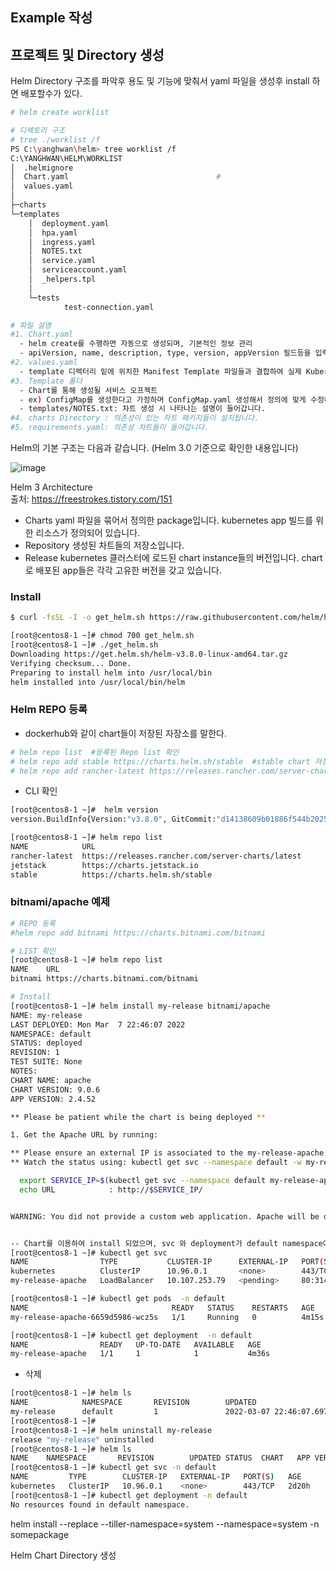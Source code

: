 ## Example 작성

## 프로젝트 및 Directory 생성  
Helm Directory 구조를 파악후 용도 및 기능에 맞춰서 yaml 파일을 생성후 install 하면 배포할수가 있다.  

```bash
# helm create worklist

# 디렉토리 구조
# tree ./worklist /f 
PS C:\yanghwan\helm> tree worklist /f
C:\YANGHWAN\HELM\WORKLIST
│  .helmignore
│  Chart.yaml                                 # 
│  values.yaml
│
├─charts
└─templates
    │  deployment.yaml
    │  hpa.yaml
    │  ingress.yaml
    │  NOTES.txt
    │  service.yaml
    │  serviceaccount.yaml
    │  _helpers.tpl
    │
    └─tests
            test-connection.yaml

# 파일 설명
#1. Chart.yaml 
  - helm create를 수행하면 자동으로 생성되며, 기본적인 정보 관리
  - apiVersion, name, description, type, version, appVersion 필드등을 입력
#2. values.yaml 
  - template 디렉터리 밑에 위치한 Manifest Template 파일들과 결합하여 실제 Kubernetes Manifest 생성
#3. Template 폴더 
  - Chart를 통해 생성될 서비스 오프젝트 
  - ex) ConfigMap를 생성한다고 가정하며 ConfigMap.yaml 생성해서 정의에 맞게 수정하면 helm install시 적용이 된다.
  - templates/NOTES.txt: 차트 생성 시 나타나는 설명이 들어갑니다.
#4. charts Directory : 의존성이 있는 차트 패키지들이 설치됩니다.
#5. requirements.yaml: 의존성 차트들이 들어갑니다.

```




Helm의 기본 구조는 다음과 같습니다. (Helm 3.0 기준으로 확인한 내용입니다)

 ![image](https://user-images.githubusercontent.com/39255123/156928682-13fd42aa-99bc-4333-a812-d4d6f13b0cc6.png)

Helm 3 Architecture  
출처: https://freestrokes.tistory.com/151  

- Charts
yaml 파일을 묶어서 정의한 package입니다. kubernetes app 빌드를 위한 리소스가 정의되어 있습니다. 
- Repository
생성된 차트들의 저장소입니다.
- Release
kubernetes 클러스터에 로드된 chart instance들의 버전입니다. chart로 배포된 app들은 각각 고유한 버전을 갖고 있습니다. 


### Install
```bash
$ curl -fsSL -I -o get_helm.sh https://raw.githubusercontent.com/helm/helm/master/scripts/get-helm-3

[root@centos8-1 ~]# chmod 700 get_helm.sh
[root@centos8-1 ~]# ./get_helm.sh
Downloading https://get.helm.sh/helm-v3.8.0-linux-amd64.tar.gz
Verifying checksum... Done.
Preparing to install helm into /usr/local/bin
helm installed into /usr/local/bin/helm

```


### Helm REPO 등록

- dockerhub와 같이 chart들이 저장된 자장소를 말한다.
```bash
# helm repo list  #등록된 Repo list 확인
# helm repo add stable https://charts.helm.sh/stable  #stable chart 저장소
# helm repo add rancher-latest https://releases.rancher.com/server-charts/latest #Rancher 

```

- CLI 확인
```bash
[root@centos8-1 ~]#  helm version
version.BuildInfo{Version:"v3.8.0", GitCommit:"d14138609b01886f544b2025f5000351c9eb092e", GitTreeState:"clean", GoVersion:"go1.17.5"}

[root@centos8-1 ~]# helm repo list
NAME            URL                                              
rancher-latest  https://releases.rancher.com/server-charts/latest
jetstack        https://charts.jetstack.io                       
stable          https://charts.helm.sh/stable   

```
### bitnami/apache 예제
```bash
# REPO 등록
#helm repo add bitnami https://charts.bitnami.com/bitnami

# LIST 확인
[root@centos8-1 ~]# helm repo list
NAME    URL                               
bitnami https://charts.bitnami.com/bitnami

# Install 
[root@centos8-1 ~]# helm install my-release bitnami/apache
NAME: my-release
LAST DEPLOYED: Mon Mar  7 22:46:07 2022
NAMESPACE: default
STATUS: deployed
REVISION: 1
TEST SUITE: None
NOTES:
CHART NAME: apache
CHART VERSION: 9.0.6
APP VERSION: 2.4.52

** Please be patient while the chart is being deployed **

1. Get the Apache URL by running:

** Please ensure an external IP is associated to the my-release-apache service before proceeding **
** Watch the status using: kubectl get svc --namespace default -w my-release-apache **

  export SERVICE_IP=$(kubectl get svc --namespace default my-release-apache --template "{{ range (index .status.loadBalancer.ingress 0) }}{{ . }}{{ end }}")
  echo URL            : http://$SERVICE_IP/


WARNING: You did not provide a custom web application. Apache will be deployed with a default page. Check the README section "Deploying your custom web application" in https://github.com/bitnami/charts/blob/master/bitnami/apache/README.md#deploying-your-custom-web-application.


-- Chart를 이용하여 install 되었으며, svc 와 deployment가 default namespace에서 실행이 됨을 확인할수 있다
[root@centos8-1 ~]# kubectl get svc
NAME                TYPE           CLUSTER-IP      EXTERNAL-IP   PORT(S)                      AGE
kubernetes          ClusterIP      10.96.0.1       <none>        443/TCP                      2d20h
my-release-apache   LoadBalancer   10.107.253.79   <pending>     80:31418/TCP,443:31489/TCP   3m2s

[root@centos8-1 ~]# kubectl get pods  -n default
NAME                                READY   STATUS    RESTARTS   AGE
my-release-apache-6659d5986-wcz5s   1/1     Running   0          4m15s

[root@centos8-1 ~]# kubectl get deployment  -n default
NAME                READY   UP-TO-DATE   AVAILABLE   AGE
my-release-apache   1/1     1            1           4m36s

```

- 삭제
```bash
[root@centos8-1 ~]# helm ls
NAME            NAMESPACE       REVISION        UPDATED                                 STATUS          CHART           APP VERSION
my-release      default         1               2022-03-07 22:46:07.697797878 +0900 KST deployed        apache-9.0.6    2.4.52     
[root@centos8-1 ~]# 
[root@centos8-1 ~]# helm uninstall my-release 
release "my-release" uninstalled
[root@centos8-1 ~]# helm ls
NAME    NAMESPACE       REVISION        UPDATED STATUS  CHART   APP VERSION
[root@centos8-1 ~]# kubectl get svc -n default
NAME         TYPE        CLUSTER-IP   EXTERNAL-IP   PORT(S)   AGE
kubernetes   ClusterIP   10.96.0.1    <none>        443/TCP   2d20h
[root@centos8-1 ~]# kubectl get deployment -n default
No resources found in default namespace.
```

helm install --replace --tiller-namespace=system --namespace=system -n somepackage

Helm Chart Directory 생성
